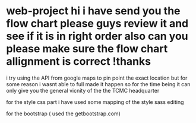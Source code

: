 # web-project hi i have send you the flow chart please guys review it and see if it is in right order also can you please make sure the flow chart allignment is correct !thanks


i try using the API from google maps to pin point the exact location but for some reason i wasnt able to full made it happen
so for the time being it can only give you the general vicnity of the the TCMC headquarter




for the style css part 
i have used some mapping of the style sass editing

for the bootstrap ( used the getbootstrap.com)
